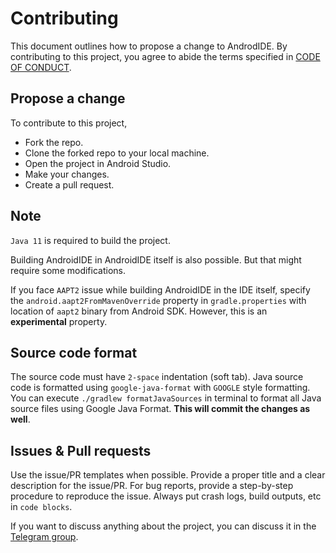 # Contributing
This document outlines how to propose a change to AndrodIDE. By contributing to this project, you agree to abide the terms specified in [CODE OF CONDUCT](./CODE_OF_CONDUCT.md).

## Propose a change
To contribute to this project,
- Fork the repo.
- Clone the forked repo to your local machine.
- Open the project in Android Studio.
- Make your changes.
- Create a pull request.

## Note
`Java 11` is required to build the project. 

Building AndroidIDE in AndroidIDE itself is also possible. But that might require some modifications.

If you face `AAPT2` issue while building AndroidIDE in the IDE itself, specify the `android.aapt2FromMavenOverride` property in `gradle.properties` with location of `aapt2` binary from Android SDK. However, this is an **experimental** property.

## Source code format
The source code must have `2-space` indentation (soft tab).
Java source code is formatted using `google-java-format` with `GOOGLE` style formatting.
You can execute `./gradlew formatJavaSources` in terminal to format all Java source files using Google Java Format.
**This will commit the changes as well**.

## Issues & Pull requests
Use the issue/PR templates when possible. Provide a proper title and a clear description for the issue/PR. For bug reports, provide a step-by-step procedure to reproduce the issue. Always put crash logs, build outputs, etc in `code blocks`.

If you want to discuss anything about the project, you can discuss it in the [Telegram group](https://t.me/androidide_discussions).